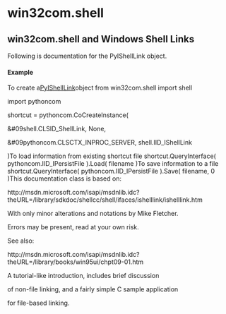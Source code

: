 # win32com.shell

## win32com\.shell and Windows Shell Links
Following is documentation for the PyIShellLink object\.

#### Example
To create a[PyIShellLink](#pyishelllink)object
from win32com\.shell import shell

import pythoncom

shortcut \= pythoncom\.CoCreateInstance\(

&\#09shell\.CLSID\_ShellLink, None,

&\#09pythoncom\.CLSCTX\_INPROC\_SERVER, shell\.IID\_IShellLink

\)To load information from existing shortcut file
shortcut\.QueryInterface\( pythoncom\.IID\_IPersistFile \)\.Load\( filename \)To save information to a file
shortcut\.QueryInterface\( pythoncom\.IID\_IPersistFile \)\.Save\( filename, 0 \)This documentation class is based on: 

http://msdn\.microsoft\.com/isapi/msdnlib\.idc?theURL\=/library/sdkdoc/shellcc/shell/ifaces/ishelllink/ishelllink\.htm 

With only minor alterations and notations by Mike Fletcher\. 

Errors may be present, read at your own risk\. 

See also: 

http://msdn\.microsoft\.com/isapi/msdnlib\.idc?theURL\=/library/books/win95ui/chpt09-01\.htm 

A tutorial-like introduction, includes brief discussion 

of non-file linking, and a fairly simple C sample application 

for file-based linking\.